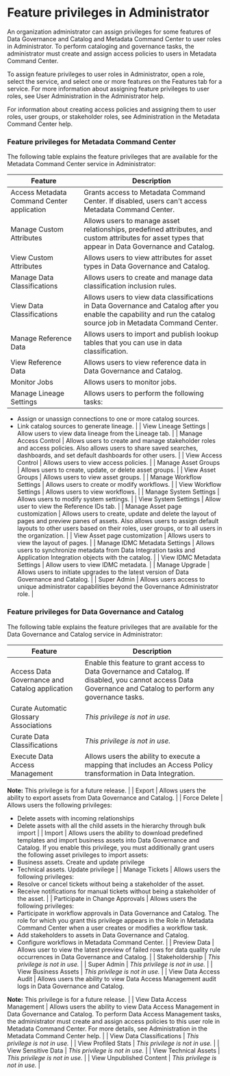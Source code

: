 # Feature privileges in Administrator

An organization administrator can assign privileges for some features of Data Governance and Catalog and Metadata Command Center to user roles in Administrator. To perform cataloging and governance tasks, the administrator must create and assign access policies to users in Metadata Command Center.

To assign feature privileges to user roles in Administrator, open a role, select the service, and select one or more features on the Features tab for a service. For more information about assigning feature privileges to user roles, see User Administration in the Administrator help.

For information about creating access policies and assigning them to user roles, user groups, or stakeholder roles, see Administration in the Metadata Command Center help.

### Feature privileges for Metadata Command Center

The following table explains the feature privileges that are available for the Metadata Command Center service in Administrator:    

| Feature | Description |
| --- | --- |
| Access Metadata Command Center application | Grants access to Metadata Command Center. If disabled, users can't access Metadata Command Center. |
| Manage Custom Attributes | Allows users to manage asset relationships, predefined attributes, and custom attributes for asset types that appear in Data Governance and Catalog. |
| View Custom Attributes | Allows users to view attributes for asset types in Data Governance and Catalog. |
| Manage Data Classifications | Allows users to create and manage data classification inclusion rules. |
| View Data Classifications | Allows users to view data classifications in Data Governance and Catalog after you enable the capability and run the catalog source job in Metadata Command Center. |
| Manage Reference Data | Allows users to import and publish lookup tables that you can use in data classification. |
| View Reference Data | Allows users to view reference data in Data Governance and Catalog. |
| Monitor Jobs | Allows users to monitor jobs. |
| Manage Lineage Settings | Allows users to perform the following tasks:
- Assign or unassign connections to one or more catalog sources.
- Link catalog sources to generate lineage. |
| View Lineage Settings | Allow users to view data lineage from the Lineage tab. |
| Manage Access Control | Allows users to create and manage stakeholder roles and access policies. Also allows users to share saved searches, dashboards, and set default dashboards for other users. |
| View Access Control | Allows users to view access policies. |
| Manage Asset Groups | Allows users to create, update, or delete asset groups. |
| View Asset Groups | Allows users to view asset groups. |
| Manage Workflow Settings | Allows users to create or modify workflows. |
| View Workflow Settings | Allows users to view workflows. |
| Manage System Settings | Allows users to modify system settings. |
| View System Settings | Allow user to view the Reference IDs tab. |
| Manage Asset page customization | Allows users to create, update and delete the layout of pages and preview panes of assets. Also allows users to assign default layouts to other users based on their roles, user groups, or to all users in the organization. |
| View Asset page customization | Allows users to view the layout of pages. |
| Manage IDMC Metadata Settings | Allows users to synchronize metadata from Data Integration tasks and Application Integration objects with the catalog. |
| View IDMC Metadata Settings | Allow users to view IDMC metadata. |
| Manage Upgrade | Allows users to initiate upgrades to the latest version of Data Governance and Catalog. |
| Super Admin | Allows users access to unique administrator capabilities beyond the Governance Administrator role. |

### Feature privileges for Data Governance and Catalog

The following table explains the feature privileges that are available for the Data Governance and Catalog service in Administrator:   

| Feature | Description |
| --- | --- |
| Access Data Governance and Catalog application | Enable this feature to grant access to Data Governance and Catalog. If disabled, you cannot access Data Governance and Catalog to perform any governance tasks. |
| Curate Automatic Glossary Associations | *This privilege is not in use.* |
| Curate Data Classifications | *This privilege is not in use.* |
| Execute Data Access Management | Allows users the ability to execute a mapping that includes an Access Policy transformation in Data Integration.

**Note:** This privilege is for a future release. |
| Export | Allows users the ability to export assets from Data Governance and Catalog. |
| Force Delete | Allows users the following privileges:
- Delete assets with incoming relationships
- Delete assets with all the child assets in the hierarchy through bulk import |
| Import | Allows users the ability to download predefined templates and import business assets into Data Governance and Catalog. If you enable this privilege, you must additionally grant users the following asset privileges to import assets:
- Business assets. Create and update privilege
- Technical assets. Update privilege |
| Manage Tickets | Allows users the following privileges:
- Resolve or cancel tickets without being a stakeholder of the asset.
- Receive notifications for manual tickets without being a stakeholder of the asset. |
| Participate in Change Approvals | Allows users the following privileges:
- Participate in workflow approvals in Data Governance and Catalog.
The role for which you grant this privilege appears in the Role in Metadata Command Center when a user creates or modifies a workflow task.
- Add stakeholders to assets in Data Governance and Catalog.
- Configure workflows in Metadata Command Center. |
| Preview Data | Allows user to view the latest preview of failed rows for data quality rule occurrences in Data Governance and Catalog. |
| Stakeholdership | *This privilege is not in use.* |
| Super Admin | *This privilege is not in use.* |
| View Business Assets | *This privilege is not in use.* |
| View Data Access Audit | Allows users the ability to view Data Access Management audit logs in Data Governance and Catalog.

**Note:** This privilege is for a future release. |
| View Data Access Management | Allows users the ability to view Data Access Management in Data Governance and Catalog.
To perform Data Access Management tasks, the administrator must create and assign access policies to this user role in Metadata Command Center. For more details, see Administration in the Metadata Command Center help. |
| View Data Classifications | *This privilege is not in use.* |
| View Profiled Stats | *This privilege is not in use.* |
| View Sensitive Data | *This privilege is not in use.* |
| View Technical Assets | *This privilege is not in use.* |
| View Unpublished Content | *This privilege is not in use.* |
